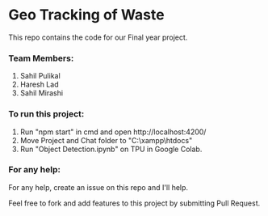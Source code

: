 # Geo Tracking of Waste
This repo contains the code for our Final year project.

### Team Members:
1. Sahil Pulikal
2. Haresh Lad
3. Sahil Mirashi


### To run this project:
1. Run "npm start" in cmd and open http://localhost:4200/
2. Move Project and Chat folder to "C:\xampp\htdocs\"
3. Run "Object Detection.ipynb" on TPU in Google Colab.


### For any help:
For any help, create an issue on this repo and I'll help.

Feel free to fork and add features to this project by submitting Pull Request.
